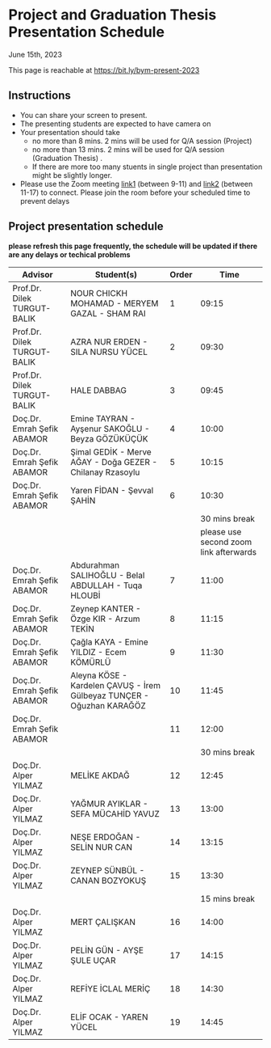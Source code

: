 # Project and Graduation Thesis Presentation Schedule

June 15th, 2023

This page is reachable at https://bit.ly/bym-present-2023

## Instructions

- You can share your screen to present.
- The presenting students are expected to have camera on
- Your presentation should take 
  * no more than 8 mins. 2 mins will be used for Q/A session (Project)
  * no more than 13 mins. 2 mins will be used for Q/A session (Graduation Thesis) . 
  * If there are more too many stuents in single project than presentation might be slightly longer.
- Please use the Zoom meeting [link1](http://online.yildiz.edu.tr/JoinMeeting?organizationid=646bebbc-56ee-42fb-84b7-9ca8d19339bf&meetingid=101b8365-8e71-4282-bd9c-629938958b60) (between 9-11) and [link2](http://online.yildiz.edu.tr/JoinMeeting?organizationid=646bebbc-56ee-42fb-84b7-9ca8d19339bf&meetingid=9d0f6cd5-1a5a-4dd5-afe7-082efa5e9c3a) (between 11-17) to connect. Please join the room before your scheduled time to prevent delays

## Project presentation schedule

**please refresh this page frequently, the schedule will be updated if there are any delays or techical problems**

| **Advisor**                 | **Student(s)**                            | **Order** | **Time**      |
| --------------------------- | ----------------------------------------- | --------- | ------------- |
| Prof.Dr. Dilek TURGUT-BALIK |  NOUR CHICKH MOHAMAD - MERYEM GAZAL - SHAM RAI  | 1         | 09:15         |
| Prof.Dr. Dilek TURGUT-BALIK |  AZRA NUR ERDEN - SILA NURSU YÜCEL              | 2         | 09:30         |
| Prof.Dr. Dilek TURGUT-BALIK |  HALE DABBAG                                    | 3         | 09:45         |
| Doç.Dr. Emrah Şefik ABAMOR  |  Emine TAYRAN - Ayşenur SAKOĞLU - Beyza GÖZÜKÜÇÜK | 4         | 10:00         |
| Doç.Dr. Emrah Şefik ABAMOR  |  Şimal GEDİK - Merve AĞAY - Doğa GEZER - Chilanay Rzasoylu | 5         | 10:15         |
| Doç.Dr. Emrah Şefik ABAMOR  |  Yaren FİDAN - Şevval ŞAHİN                     | 6         | 10:30         |
|                             |                                                 |           | 30 mins break |
|                             |                                                 |           | please use second zoom link  afterwards |
| Doç.Dr. Emrah Şefik ABAMOR  |  Abdurahman SALIHOĞLU - Belal ABDULLAH - Tuqa HLOUBİ | 7         | 11:00         |
| Doç.Dr. Emrah Şefik ABAMOR  |  Zeynep KANTER - Özge KIR - Arzum TEKİN         | 8         | 11:15         |
| Doç.Dr. Emrah Şefik ABAMOR  |  Çağla KAYA - Emine YILDIZ - Ecem KÖMÜRLÜ       | 9         | 11:30         |
| Doç.Dr. Emrah Şefik ABAMOR  |  Aleyna KÖSE - Kardelen ÇAVUŞ - İrem Gülbeyaz TUNÇER - Oğuzhan KARAĞÖZ | 10        | 11:45         |
| Doç.Dr. Emrah Şefik ABAMOR  |                                                 | 11        | 12:00         |
|                             |                                                 |           | 30 mins break |
| Doç.Dr. Alper YILMAZ   | MELİKE AKDAĞ                                         | 12        | 12:45         |
| Doç.Dr. Alper YILMAZ   | YAĞMUR AYIKLAR - SEFA MÜCAHİD YAVUZ                  | 13        | 13:00         |
| Doç.Dr. Alper YILMAZ   | NEŞE ERDOĞAN - SELİN NUR CAN                         | 14        | 13:15         |
| Doç.Dr. Alper YILMAZ   | ZEYNEP SÜNBÜL - CANAN BOZYOKUŞ                       | 15        | 13:30         |
|                        |                                                      |           | 15 mins break |
| Doç.Dr. Alper YILMAZ   | MERT ÇALIŞKAN                                        | 16        | 14:00         |
| Doç.Dr. Alper YILMAZ   | PELİN GÜN - AYŞE ŞULE UÇAR                           | 17        | 14:15         |
| Doç.Dr. Alper YILMAZ   | REFİYE İCLAL MERİÇ                                   | 18        | 14:30         |
| Doç.Dr. Alper YILMAZ   | ELİF OCAK - YAREN YÜCEL                              | 19        | 14:45         |
